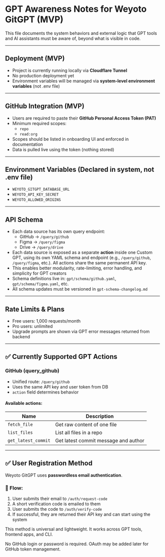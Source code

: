 # GPT Awareness Notes for Weyoto GitGPT (MVP)

This file documents the system behaviors and external logic that GPT tools and AI assistants must be aware of, beyond what is visible in code.

---

## Deployment (MVP)

- Project is currently running locally via **Cloudflare Tunnel**
- No production deployment yet
- Environment variables will be managed via **system-level environment variables** (not .env file)

---

## GitHub Integration (MVP)

- Users are required to paste their **GitHub Personal Access Token (PAT)**
- Minimum required scopes:
  - `repo`
  - `read:org`
- Scopes should be listed in onboarding UI and enforced in documentation
- Data is pulled live using the token (nothing stored)

---

## Environment Variables (Declared in system, not .env file)

- `WEYOTO_GITGPT_DATABASE_URL`
- `WEYOTO_API_KEY_SECRET`
- `WEYOTO_ALLOWED_ORIGINS`

---

## API Schema

- Each data source has its own query endpoint:
  - GitHub → `/query/github`
  - Figma → `/query/figma`
  - Drive → `/query/drive`
- Each data source is exposed as a separate **action** inside one Custom GPT, using its own YAML schema and endpoint (e.g., `/query/github`, `/query/figma`, etc.). All actions share the same permanent API key.
- This enables better modularity, rate-limiting, error handling, and simplicity for GPT creators
- Schema definitions live in: `gpt/schema/github.yaml`, `gpt/schema/figma.yaml`, etc.
- All schema updates must be versioned in `gpt-schema-changelog.md`

---

## Rate Limits & Plans

- Free users: 1,000 requests/month
- Pro users: unlimited
- Upgrade prompts are shown via GPT error messages returned from backend

---

## ✅ Currently Supported GPT Actions

### GitHub (query_github)
- Unified route: `/query/github`
- Uses the same API key and user token from DB
- `action` field determines behavior

#### Available actions:
| Name | Description |
|------|-------------|
| `fetch_file` | Get raw content of one file |
| `list_files` | List all files in a repo |
| `get_latest_commit` | Get latest commit message and author |

---

## ✅ User Registration Method

Weyoto GitGPT uses **passwordless email authentication**.

### 🔐 Flow:
1. User submits their email to `/auth/request-code`
2. A short verification code is emailed to them
3. User submits the code to `/auth/verify-code`
4. If successful, they are returned their API key and can start using the system

This method is universal and lightweight. It works across GPT tools, frontend apps, and CLI.

No GitHub login or password is required. OAuth may be added later for GitHub token management.
